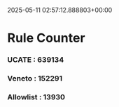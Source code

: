 2025-05-11 02:57:12.888803+00:00
# Rule Counter 
 ### UCATE : 639134

 ### Veneto : 152291

 ### Allowlist : 13930